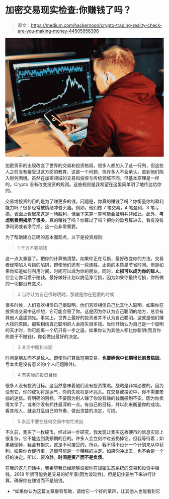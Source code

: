 # 加密交易现实检查:你赚钱了吗？

> 原文：<https://medium.com/hackernoon/crypto-trading-reality-check-are-you-making-money-44505956396>

![](img/be1521989a076d5e19d58c3a4f916c1d.png)

加密货币的出现改变了世界的交易和投资格局。很多人都加入了这一行列，但这些人之前没有接受过这方面的教育。这是一个问题，但许多人不会承认，直到他们陷入财务困境。虽然在加密领域的交易和投资与传统领域不同，但基本原理是一样的。Crypto 没有改变投资的规则。这些规则是我希望在这里简单明了地传达给你的。

交易或投资的目的是为了赚更多的钱。问题是，你真的赚钱了吗？你衡量你的盈利能力吗？很多经常被情绪冲昏头脑。例如，他们做 7 笔交易，4 笔盈利，3 笔亏损。表面上看起来这是一场胜利，但坐下来算一算可能会证明并非如此。此外，**考虑到费用揭示了很多**。真的赚钱了吗？你算过了吗？把你的盈亏算进去，看有没有净利润或者净亏损。这一点非常重要。

为了帮助建立正确的基本面观点，以下是投资规则:

> 1.千万不要赔钱

这一点太重要了。把你的计算搞清楚。如果你正在亏损，最好改变你的方法。交易者经常陷入亏损的陷阱，即使他们还有一些连胜。止损的本质是节省时间。但是如果你知道如何利用时间，时间可以成为你的朋友。同时，**止损可以成为你的敌人**。它会让你习惯于赔钱。最好做好计划以防范净亏损，因为如果你最终亏损，你所做的一切都没有意义。

> 2.当你认为自己很聪明时，那就是你在犯傻的时候

很多时候，人们喜欢相信自己很聪明。他们喜欢相信自己比其他人聪明。如果你在投资或交易中这样想，它可能会毁了你。这是因为你认为自己聪明的地方，总会有其他人遥遥领先。事实上，世界上最好的投资者并不认为自己聪明。这就是他们赚大钱的原因。那些相信自己聪明的人会损失很多钱。当你开始认为自己是一个聪明的天才时，你可能离一个坑只有一步之遥。如果你认为其他人都比你聪明(而且你热衷于不赔钱)，你会做出最好的决定。

> 3.关注中期和长期

时间是朋友而不是敌人。即使你打算做短期交易，**也要确保中长期增长前景稳固**。亏本卖是没有意义的(个人问题除外)。

> 4.有实际的投资目标

很多人没有投资目标。这当然意味着他们没有投资策略。战略是非常必要的，因为没有它，你的成功将是运气，你的失败将是坏兆头。在交易或投资中，你不需要笨拙的迷信。有明确的目标。不要因为别人赚了你没有赚的钱而感到不安，因为你卖得太早了。或者你没有抓住最深的一点。有自己的目标，并以此来衡量你的成功。看其他人，就会打乱自己的节奏，做出贪婪的决定，亏损。

> 5.永远不要在任何交易中匆忙进出

不久前，我买了一枚硬币，经过进一步研究，我发现让我买这枚硬币的信息实际上很复杂，它不能达到我预期的目的。许多人会立刻冲过去扔掉它。但我等待着；如果我倒掉，我会有损失，这是不可接受的。所以，我不得不设计一个计划来从中获利。如果你仓促行事，这很可能是一个糟糕的决定。如果你冲出去，也不会是一个好的决定。所以，要冷静。**时间是资产而不是负债**。

在我的这几句话中，我希望我已经能够说服你在加密生态系统的交易和投资中赚钱。2018 年很可能会是交易的好年景(因为波动性)。但是记住要坐下来进行计算，确保你在赚钱而不是赔钱。

* *如果你认为这篇文章很有帮助，请给它一个好的掌声，让其他人也能看到它